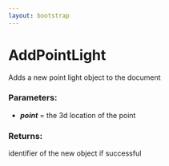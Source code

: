```yaml
---
layout: bootstrap
---
```


# AddPointLight

Adds a new point light object to the document
        

### Parameters:

- ***point*** = the 3d location of the point
        

### Returns:


identifier of the new object if successful
        
